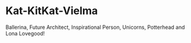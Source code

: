 # Kat-KitKat-Vielma
Ballerina, Future Architect, Inspirational Person, Unicorns, Potterhead and Lona Lovegood!

